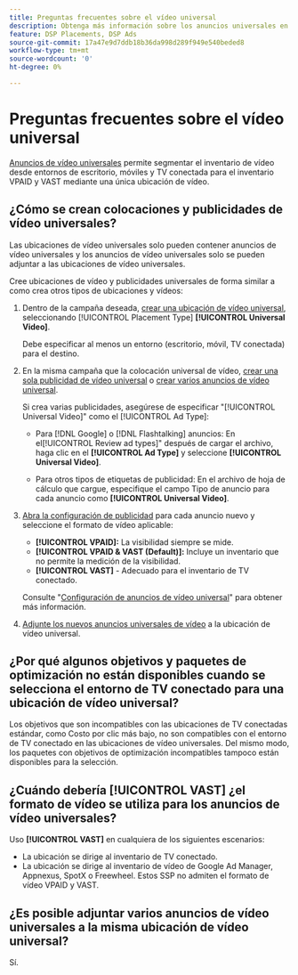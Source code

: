 ```yaml
---
title: Preguntas frecuentes sobre el vídeo universal
description: Obtenga más información sobre los anuncios universales en vídeo.
feature: DSP Placements, DSP Ads
source-git-commit: 17a47e9d7ddb18b36da998d289f949e540beded8
workflow-type: tm+mt
source-wordcount: '0'
ht-degree: 0%

---
```


# Preguntas frecuentes sobre el vídeo universal

[Anuncios de vídeo universales](/help/dsp/campaign-management/ads/ad-about.md) permite segmentar el inventario de vídeo desde entornos de escritorio, móviles y TV conectada para el inventario VPAID y VAST mediante una única ubicación de vídeo.

## ¿Cómo se crean colocaciones y publicidades de vídeo universales?

Las ubicaciones de vídeo universales solo pueden contener anuncios de vídeo universales y los anuncios de vídeo universales solo se pueden adjuntar a las ubicaciones de vídeo universales.

Cree ubicaciones de vídeo y publicidades universales de forma similar a como crea otros tipos de ubicaciones y vídeos:

1. Dentro de la campaña deseada, [crear una ubicación de vídeo universal](/help/dsp/campaign-management/placements/placement-create.md), seleccionando [!UICONTROL Placement Type] **[!UICONTROL Universal Video]**.

   Debe especificar al menos un entorno (escritorio, móvil, TV conectada) para el destino.

1. En la misma campaña que la colocación universal de vídeo, [crear una sola publicidad de vídeo universal](/help/dsp/campaign-management/ads/ad-create.md) o [crear varios anuncios de vídeo universal](/help/dsp/campaign-management/ads/ad-create-multiple.md).

   Si crea varias publicidades, asegúrese de especificar &quot;[!UICONTROL Universal Video]&quot; como el [!UICONTROL Ad Type]:

   * Para [!DNL Google] o [!DNL Flashtalking] anuncios: En el[!UICONTROL Review ad types]&quot; después de cargar el archivo, haga clic en el **[!UICONTROL Ad Type]** y seleccione **[!UICONTROL Universal Video]**.

   * Para otros tipos de etiquetas de publicidad: En el archivo de hoja de cálculo que cargue, especifique el campo Tipo de anuncio para cada anuncio como **[!UICONTROL Universal Video]**.

1. [Abra la configuración de publicidad](/help/dsp/campaign-management/ads/ad-edit.md) para cada anuncio nuevo y seleccione el formato de vídeo aplicable:

   * **[!UICONTROL VPAID]:** La visibilidad siempre se mide.
   * **[!UICONTROL VPAID & VAST (Default)]:** Incluye un inventario que no permite la medición de la visibilidad.
   * **[!UICONTROL VAST]** - Adecuado para el inventario de TV conectado.

   Consulte &quot;[Configuración de anuncios de vídeo universal](/help/dsp/campaign-management/ads/ad-settings-universal-video.md)&quot; para obtener más información.

1. [Adjunte los nuevos anuncios universales de vídeo](/help/dsp/campaign-management/ads/ad-attach-to-placement.md) a la ubicación de vídeo universal.

## ¿Por qué algunos objetivos y paquetes de optimización no están disponibles cuando se selecciona el entorno de TV conectado para una ubicación de vídeo universal?

Los objetivos que son incompatibles con las ubicaciones de TV conectadas estándar, como Costo por clic más bajo, no son compatibles con el entorno de TV conectado en las ubicaciones de vídeo universales. Del mismo modo, los paquetes con objetivos de optimización incompatibles tampoco están disponibles para la selección.

## ¿Cuándo debería **[!UICONTROL VAST]** ¿el formato de vídeo se utiliza para los anuncios de vídeo universales?

Uso **[!UICONTROL VAST]** en cualquiera de los siguientes escenarios:

* La ubicación se dirige al inventario de TV conectado.
* La ubicación se dirige al inventario de vídeo de Google Ad Manager, Appnexus, SpotX o Freewheel. Estos SSP no admiten el formato de vídeo VPAID y VAST.

## ¿Es posible adjuntar varios anuncios de vídeo universales a la misma ubicación de vídeo universal?

Sí.
